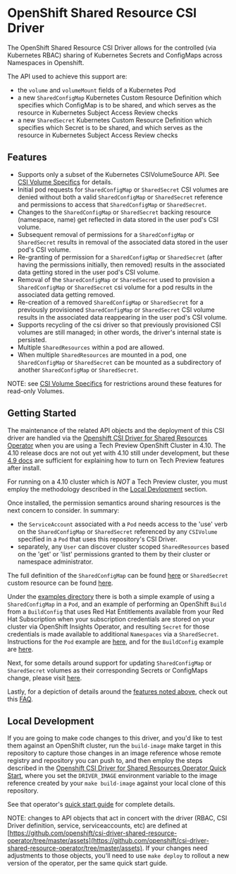 # OpenShift Shared Resource CSI Driver

The OpenShift Shared Resource CSI Driver allows for the controlled (via Kubernetes RBAC) sharing of Kubernetes Secrets and ConfigMaps across 
Namespaces in Openshift.

The API used to achieve this support are:

- the `volume` and `volumeMount` fields of a Kubernetes Pod
- a new `SharedConfigMap` Kubernetes Custom Resource Definition which specifies which ConfigMap is to be shared, and which
serves as the resource in Kubernetes Subject Access Review checks 
- a new `SharedSecret` Kubernetes Custom Resource Definition which specifies which Secret is to be shared, and which
  serves as the resource in Kubernetes Subject Access Review checks
  
## Features

- Supports only a subset of the Kubernetes CSIVolumeSource API.  See [CSI Volume Specifics](docs/csi.md) for details.
- Initial pod requests for `SharedConfigMap` or `SharedSecret` CSI volumes are denied without both a valid `SharedConfigMap` or `SharedSecret` reference and
  permissions to access that `SharedConfigMap` or `SharedSecret`.
- Changes to the `SharedConfigMap` or `SharedSecret` backing resource (namespace, name) get reflected in data stored in the user pod's CSI volume.
- Subsequent removal of permissions for a `SharedConfigMap` or `SharedSecret` results in removal of the associated data stored in the user pod's CSI volume.
- Re-granting of permission for a `SharedConfigMap` or `SharedSecret` (after having the permissions initially, then removed) results in the associated
  data getting stored in the user pod's CSI volume.
- Removal of the `SharedConfigMap` or `SharedSecret` used to provision a `SharedConfigMap` or `SharedSecret` csi volume for a pod results in the associated data getting removed.  
- Re-creation of a removed `SharedConfigMap` or `SharedSecret` for a previously provisioned `SharedConfigMap` or `SharedSecret` CSI volume results in the associated data
  reappearing in the user pod's CSI volume.
- Supports recycling of the csi driver so that previously provisioned CSI volumes are still managed; in other words,
  the driver's internal state is persisted.
- Multiple `SharedResources` within a pod are allowed.
- When multiple `SharedResources` are mounted in a pod, one `SharedConfigMap` or `SharedSecret` can be mounted as a subdirectory of another `SharedConfigMap` or `SharedSecret`.


NOTE: see [CSI Volume Specifics](docs/csi.md) for restrictions around these features for read-only Volumes.

## Getting Started

The maintenance of the related API objects and the deployment of this CSI driver are handled via the [Openshift CSI Driver for Shared Resources Operator](https://github.com/openshift/csi-driver-shared-resource-operator)
when you are using a Tech Preview OpenShift Cluster in 4.10.  The 4.10 release docs are not out yet with 4.10 still under development,
but these [4.9 docs](https://docs.openshift.com/container-platform/4.9/post_installation_configuration/cluster-tasks.html#post-install-tp-tasks) are 
sufficient for explaining how to turn on Tech Preview features after install.

For running on a 4.10 cluster which is *NOT* a Tech Preview cluster, you must employ the methodology described in the [Local Devlopment](#local-development)
section.

Once installed, the permission semantics around sharing resources is the next concern to consider.  In summary:
- the `ServiceAccount` associated with a `Pod` needs access to the 'use' verb on the `SharedConfigMap` or `SharedSecret` referenced by any `CSIVolume`
specified in a `Pod` that uses this repository's CSI Driver.
- separately, any `User` can discover cluster scoped `SharedResources` based on the 'get' or 'list' permissions granted to them by their cluster
or namespace administrator.

The full definition of the `SharedConfigMap` can be found [here](deploy/0000_10_sharedconfigmap.crd.yaml) or `SharedSecret` custom resource can be found [here](deploy/0000_10_sharedsecret.crd.yaml).

Under the [examples directory](examples) there is both a simple example of using a `SharedConfigMap` in a `Pod`, and an
example of performing an OpenShift `Build` from a `BuildConfig` that uses Red Hat Entitlements available from your Red Hat Subscription when
your subscription credentials are stored on your cluster via OpenShift Insights Operator, and resulting `Secret` for those
credentials is made available to additional `Namespaces` via a `SharedSecret`.  Instructions for the `Pod` example are
[here](docs/simple-example.md), and for the `BuildConfig` example are [here](docs/build-with-rhel-entitlements.md).

Next, for some details around support for updating `SharedConfigMap` or `SharedSecret` volumes as their corresponding Secrets or ConfigMaps change,
please visit [here](docs/content-update-details.md).

Lastly, for a depiction of details around the [features noted above](#features), check out this [FAQ](docs/faq.md).

## Local Development

If you are going to make code changes to this driver, and you'd like to test them against an OpenShift cluster, run the 
`build-image` make target in this repository to capture those changes in an image reference whose remote registry and repository you can push
to, and then employ the steps described in the [Openshift CSI Driver for Shared Resources Operator Quick Start](https://github.com/openshift/csi-driver-shared-resource-operator/blob/master/README.md#quick-start),
where you set the `DRIVER_IMAGE` environment variable to the image reference created by your `make build-image` against
your local clone of this repository.

See that operator's [quick start guide](https://github.com/openshift/csi-driver-shared-resource-operator#quick-start) for 
complete details.

NOTE: changes to API objects that act in concert with the driver (RBAC, CSI Driver definition, service, serviceaccounts, etc)
are defined at [https://github.com/openshift/csi-driver-shared-resource-operator/tree/master/assets](https://github.com/openshift/csi-driver-shared-resource-operator/tree/master/assets).
If your changes need adjustments to those objects, you'll need to use `make deploy` to rollout a new version of the operator,
per the same quick start guide.
